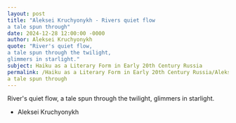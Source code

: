 ```yaml
---
layout: post
title: "Aleksei Kruchyonykh - Rivers quiet flow
a tale spun through"
date: 2024-12-28 12:00:00 -0000
author: Aleksei Kruchyonykh
quote: "River's quiet flow,
a tale spun through the twilight,
glimmers in starlight."
subject: Haiku as a Literary Form in Early 20th Century Russia
permalink: /Haiku as a Literary Form in Early 20th Century Russia/Aleksei Kruchyonykh/Aleksei Kruchyonykh - Rivers quiet flow
a tale spun through
---
```


River's quiet flow,
a tale spun through the twilight,
glimmers in starlight.

- Aleksei Kruchyonykh
